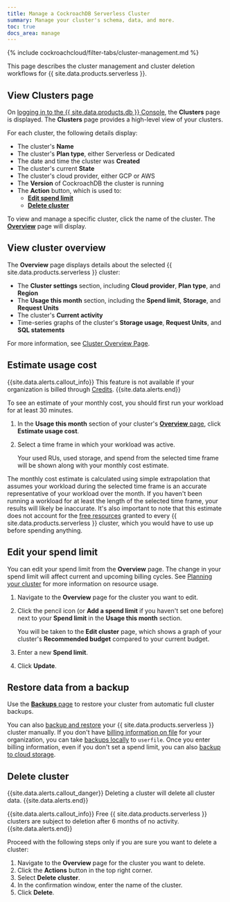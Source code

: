 ```yaml
---
title: Manage a CockroachDB Serverless Cluster
summary: Manage your cluster's schema, data, and more.
toc: true
docs_area: manage
---
```


{% include cockroachcloud/filter-tabs/cluster-management.md %}

This page describes the cluster management and cluster deletion workflows for {{ site.data.products.serverless }}.

## View Clusters page

On [logging in to the {{ site.data.products.db }} Console](https://cockroachlabs.cloud/), the **Clusters** page is displayed. The **Clusters** page provides a high-level view of your clusters.

For each cluster, the following details display:

- The cluster's **Name**
- The cluster's **Plan type**, either Serverless or Dedicated
- The date and time the cluster was **Created**
- The cluster's current **State**
- The cluster's cloud provider, either GCP or AWS
- The **Version** of CockroachDB the cluster is running
- The **Action** button, which is used to:
    - [**Edit spend limit**](#edit-your-spend-limit)
    - [**Delete cluster**](#delete-cluster)

To view and manage a specific cluster, click the name of the cluster. The [**Overview**](#view-cluster-overview) page will display.

## View cluster overview

The **Overview** page displays details about the selected {{ site.data.products.serverless }} cluster:

- The **Cluster settings** section, including **Cloud provider**, **Plan type**, and **Region**
- The **Usage this month** section, including the **Spend limit**, **Storage**, and **Request Units**
- The cluster's **Current activity**
- Time-series graphs of the cluster's **Storage usage**, **Request Units**, and **SQL statements**

For more information, see [Cluster Overview Page](cluster-overview-page.html).

## Estimate usage cost

{{site.data.alerts.callout_info}}
This feature is not available if your organization is billed through [Credits](billing-management.html#view-credits-balance).
{{site.data.alerts.end}}

To see an estimate of your monthly cost, you should first run your workload for at least 30 minutes.

1. In the **Usage this month** section of your cluster's [**Overview** page](cluster-overview-page.html), click **Estimate usage cost**.
1. Select a time frame in which your workload was active.

    Your used RUs, used storage, and spend from the selected time frame will be shown along with your monthly cost estimate.

The monthly cost estimate is calculated using simple extrapolation that assumes your workload during the selected time frame is an accurate representative of your workload over the month. If you haven't been running a workload for at least the length of the selected time frame, your results will likely be inaccurate. It's also important to note that this estimate does not account for the [free resources](learn-about-pricing.html#free-vs-paid-usage) granted to every {{ site.data.products.serverless }} cluster, which you would have to use up before spending anything.

## Edit your spend limit

You can edit your spend limit from the **Overview** page. The change in your spend limit will affect current and upcoming billing cycles. See [Planning your cluster](plan-your-cluster.html) for more information on resource usage.

1. Navigate to the **Overview** page for the cluster you want to edit.
1. Click the pencil icon (or **Add a spend limit** if you haven't set one before) next to your **Spend limit** in the **Usage this month** section.

    You will be taken to the **Edit cluster** page, which shows a graph of your cluster's **Recommended budget** compared to your current budget.

1. Enter a new **Spend limit**.

1. Click **Update**.

## Restore data from a backup

Use the [**Backups** page](backups-page.html) to restore your cluster from automatic full cluster backups.

You can also [backup and restore](run-bulk-operations.html#backup-and-restore-data) your {{ site.data.products.serverless }} cluster manually. If you don't have [billing information on file](billing-management.html) for your organization, you can take [backups locally](run-bulk-operations.html#backup-and-restore-data) to `userfile`. Once you enter billing information, even if you don't set a spend limit, you can also [backup to cloud storage](run-bulk-operations.html?filters=cloud#backup-and-restore-data).

## Delete cluster

{{site.data.alerts.callout_danger}}
Deleting a cluster will delete all cluster data.
{{site.data.alerts.end}}

{{site.data.alerts.callout_info}}
Free {{ site.data.products.serverless }} clusters are subject to deletion after 6 months of no activity.
{{site.data.alerts.end}}

Proceed with the following steps only if you are sure you want to delete a cluster:

1. Navigate to the **Overview** page for the cluster you want to delete.
1. Click the **Actions** button in the top right corner.
1. Select **Delete cluster**.
1. In the confirmation window, enter the name of the cluster.
1. Click **Delete**.

